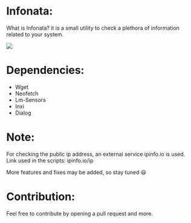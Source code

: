 # Infonata:
What is Infonata? it is a small utility to check a plethora of information related to your system.

![](https://github.com/spectrumgamer75/Infonata/blob/main/screenshot.png)

# Dependencies:
* Wget
* Neofetch
* Lm-Sensors
* Inxi
* Dialog

# Note: 
For checking the public ip address, an external service ipinfo.io is used. Link used in the scripts: ipinfo.io/ip

More features and fixes may be added, so stay tuned :smiley:

# Contribution:
Feel free to contribute by opening a pull request and more.
